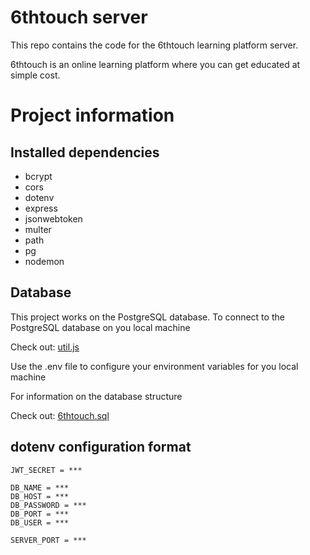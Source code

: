 # 6thtouch server

This repo contains the code for the 6thtouch learning platform server.

6thtouch is an online learning platform where you can get educated at simple cost.

# Project information

## Installed dependencies

- bcrypt
- cors
- dotenv
- express
- jsonwebtoken
- multer
- path
- pg
- nodemon

## Database

This project works on the PostgreSQL database.
To connect to the PostgreSQL database on you local machine

Check out: [util.js](/util/util.js)

Use the .env file to configure your environment variables for you local machine

For information on the database structure

Check out: [6thtouch.sql](/6thtouch.sql)

## dotenv configuration format

```env
JWT_SECRET = ***

DB_NAME = ***
DB_HOST = ***
DB_PASSWORD = ***
DB_PORT = ***
DB_USER = ***

SERVER_PORT = ***
```
